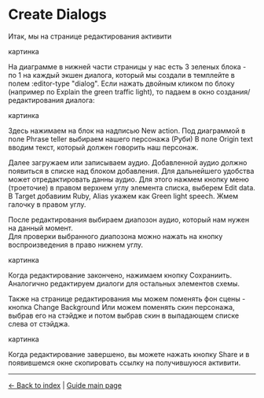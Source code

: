 # Create Dialogs

Итак, мы на странице редактирования активити

картинка

На диаграмме в нижней части страницы у нас есть 3 зеленых блока - по 1 на каждый экшен диалога, который мы создали в темплейте в полем :editor-type        "dialog".
Если нажать двойным кликом по блоку (например по Explain the green traffic light), то падаем в окно создания/редактирования диалога:

картинка

Здесь нажимаем на блок на надписью New action.
Под диаграммой в поле Phrase teller выбираем нашего персонажа (Руби)
В поле Origin text вводим текст, который должен говорить наш персонаж.

Далее загружаем или записываем аудио. Добавленной аудио должно появиться в списке над блоком добавления.
Для дальнейшего удобства может отредактировать данны аудио.
Для этого нажмем кнопку меню (троеточие) в правом верхнем углу элемента списка, выберем Edit data.
В Target добавиим Ruby, Alias укажем как Green light speech. Жмем галочку в правом углу.

После редактирования выбираем диапозон аудио, который нам нужен на данный момент.  
Для проверки выбранного диапозона можно нажать на кнопку воспроизведения в право нижнем углу.

картинка

Когда редактирование закончено, нажимаем кнопку Сохраниить.
Аналогично редактируем диалоги для остальных элементов схемы.

Также на странице редактирования мы можем поменять фон сцены - кнопка Change Background
Или можем поменять скин персонажа, выбрав его на стэйдже и потом выбрав скин в выпадающем списке слева от стэйджа.

картинка

Когда редактирование завершено, вы можете нажать кнопку Share и в появившемся окне скопировать ссылку на получившуюся активити.

---

[← Back to index](../../index.md) | [Guide main page](index.md)
